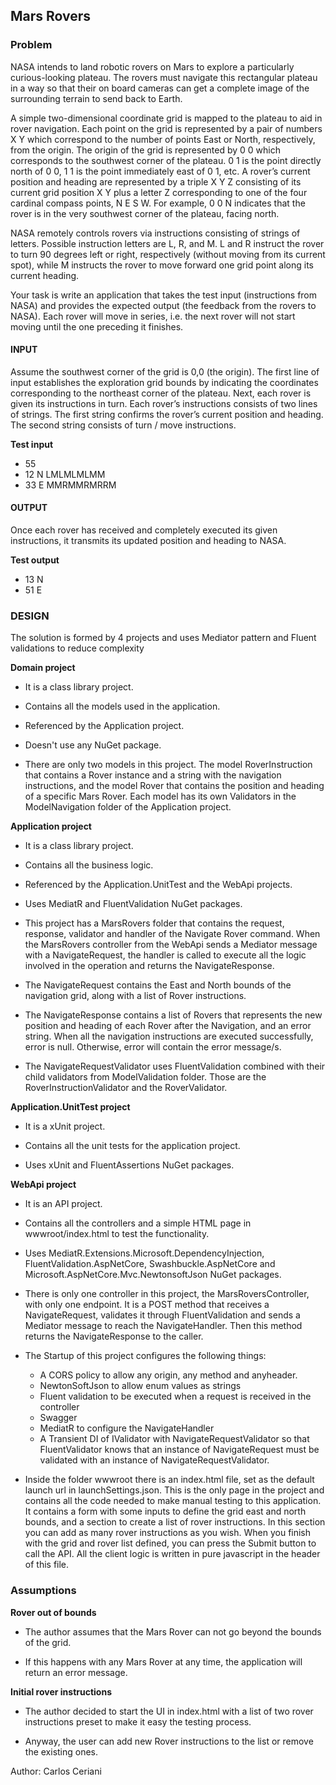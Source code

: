 
## Mars Rovers

### Problem

NASA intends to land robotic rovers on Mars to explore a particularly curious-looking plateau. The rovers must navigate this rectangular plateau in a way so that their on board cameras can get a complete image of the surrounding terrain to send back to Earth.

A simple two-dimensional coordinate grid is mapped to the plateau to aid in rover navigation. Each point on the grid is represented by a pair of numbers X Y which correspond to the number of points East or North, respectively, from the origin. The origin of the grid is represented by 0 0 which corresponds to the southwest corner of the plateau. 0 1 is the point directly north of 0 0, 1 1 is the point immediately east of 0 1, etc. A rover’s current position and heading are represented by a triple X Y Z consisting of its current grid position X Y plus a letter Z corresponding to one of the four cardinal compass points, N E S W. For example, 0 0 N indicates that the rover is in the very southwest corner of the plateau, facing north.

NASA remotely controls rovers via instructions consisting of strings of letters. Possible instruction letters are L, R, and M. L and R instruct the rover to turn 90 degrees left or right, respectively (without moving from its current spot), while M instructs the rover to move forward one grid point along its current heading.

Your task is write an application that takes the test input (instructions from NASA) and provides the expected output (the feedback from the rovers to NASA). Each rover will move in series, i.e. the next rover will not start moving until the one preceding it finishes.


#### INPUT


Assume the southwest corner of the grid is 0,0 (the origin). The first line of input establishes the exploration grid bounds by indicating the coordinates corresponding to the northeast corner of the plateau.
Next, each rover is given its instructions in turn. Each rover’s instructions consists of two lines of strings. The first string confirms the rover’s current position and heading. The second string consists of turn / move instructions.

**Test input**

- 55
- 12 N LMLMLMLMM
- 33 E MMRMMRMRRM


#### OUTPUT

Once each rover has received and completely executed its given instructions, it transmits its updated position and heading to NASA.

**Test output**

- 13 N
- 51 E


### DESIGN

The solution is formed by 4 projects and uses Mediator pattern and Fluent validations to reduce complexity

**Domain project**

- It is a class library project.

- Contains all the models used in the application.

- Referenced by the Application project.

- Doesn't use any NuGet package.

- There are only two models in this project. The model RoverInstruction that contains a Rover instance and a string with the navigation instructions, and the model Rover that contains the position and heading of a specific Mars Rover. Each model has its own Validators in the ModelNavigation folder of the Application project.

**Application project**

- It is a class library project.

- Contains all the business logic.

- Referenced by the Application.UnitTest and the WebApi projects.

- Uses MediatR and FluentValidation NuGet packages.

- This project has a MarsRovers folder that contains the request, response, validator and handler of the Navigate Rover command. When the MarsRovers controller from the WebApi sends a Mediator message with a NavigateRequest, the handler is called to execute all the logic involved in the operation and returns the NavigateResponse.

- The NavigateRequest contains the East and North bounds of the navigation grid, along with a list of Rover instructions.

- The NavigateResponse contains a list of Rovers that represents the new position and heading of each Rover after the Navigation, and an error string. When all the navigation instructions are executed successfully, error is null. Otherwise, error will contain the error message/s.

- The NavigateRequestValidator uses FluentValidation combined with their child validators from ModelValidation folder. Those are the RoverInstructionValidator and the RoverValidator.

**Application.UnitTest project**

- It is a xUnit project.

- Contains all the unit tests for the application project.

- Uses xUnit and FluentAssertions NuGet packages.

**WebApi project**

- It is an API project.

- Contains all the controllers and a simple HTML page in wwwroot/index.html to test the functionality.

- Uses MediatR.Extensions.Microsoft.DependencyInjection, FluentValidation.AspNetCore, Swashbuckle.AspNetCore and Microsoft.AspNetCore.Mvc.NewtonsoftJson NuGet packages.

- There is only one controller in this project, the MarsRoversController, with only one endpoint. It is a POST method that receives a NavigateRequest, validates it through FluentValidation and sends a Mediator message to reach the NavigateHandler. Then this method returns the NavigateResponse to the caller.

- The Startup of this project configures the following things:
  - A CORS policy to allow any origin, any method and anyheader.
  - NewtonSoftJson to allow enum values as strings
  - Fluent validation to be executed when a request is received in the controller
  - Swagger
  - MediatR to configure the NavigateHandler
  - A Transient DI of IValidator<NavigateRequest> with NavigateRequestValidator so that FluentValidator knows that an instance of NavigateRequest must be validated with an instance of NavigateRequestValidator.

- Inside the folder wwwroot there is an index.html file, set as the default launch url in launchSettings.json. This is the only page in the project and contains all the code needed to make manual testing to this application. It contains a form with some inputs to define the grid east and north bounds, and a section to create a list of rover instructions. In this section you can add as many rover instructions as you wish. When you finish with the grid and rover list defined, you can press the Submit button to call the API. All the client logic is written in pure javascript in the header of this file.


### Assumptions

**Rover out of bounds**

- The author assumes that the Mars Rover can not go beyond the bounds of the grid.

- If this happens with any Mars Rover at any time, the application will return an error message.

**Initial rover instructions**

- The author decided to start the UI in index.html with a list of two rover instructions preset to make it easy the testing process.

- Anyway, the user can add new Rover instructions to the list or remove the existing ones.

Author: Carlos Ceriani



